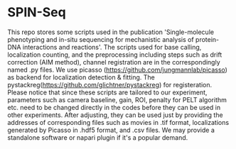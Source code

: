 # SPIN-Seq
This repo stores some scripts used in the publication 'Single-molecule phenotyping and in-situ sequencing for mechanistic analysis of protein-DNA interactions and reactions'.
The scripts used for base calling, localization counting, and the preprocessing including steps such as drift correction (AIM method), channel registration are in the correspondingly named .py files.
We use picasso (https://github.com/jungmannlab/picasso) as backend for localization detection & fitting. The pystackreg(https://github.com/glichtner/pystackreg) for registeration.
Please notice that since these scripts are tailored to our experiment, parameters such as camera baseline, gain, ROI, penalty for PELT algorithm etc. need to be changed directly in the codes before they can be used in other experiments. After adjusting, they can be used just by providing the addresses of corresponding files such as movies in .tif format, localizations generated by Picasso in .hdf5 format, and .csv files.  We may provide a standalone software or napari plugin if it's a popular demand.

